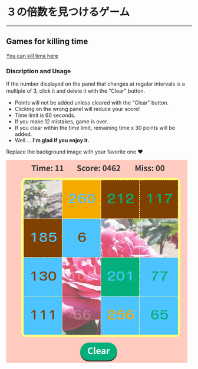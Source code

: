 # ３の倍数を見つけるゲーム  

---  

## Games for killing time
[You can kill time here](https://sakurann-oyaji.info/)

### Discription and Usage

If the number displayed on the panel that changes at regular intervals is a multiple of 3, click it and delete it with the "Clear" button.　　

- Points will not be added unless cleared with the "Clear" button.
- Clicking on the wrong panel will reduce your score!
- Time limit is 60 seconds.
- If you make 12 mistakes, game is over.
- If you clear within the time limit, remaining time x 30 points will be added.
- Well ... **I'm glad if you enjoy it.**

Replace the background image with your favorite one :heart:  

![sample image](sample.png)
